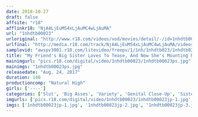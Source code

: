 ```yaml
---
date: 2018-10-27
draft: false
affsite: "r18"
afflinkr18: "NjA4LjEuMS4xLjAuMC4wLjAuMA"
url: "1nhdtb00023"
urloriginal: "http://www.r18.com/videos/vod/movies/detail/-/id=1nhdtb00023"
urlfinal: "http://media.r18.com/track/NjA4LjEuMS4xLjAuMC4wLjAuMA/videos/vod/movies/detail/-/id=1nhdtb00023"
samplevid: "awspv3001.r18.com/litevideo/freepv/1/1nh/1nhdtb023/1nhdtb023_dmb_w.mp4"
title: "My Friend's Big Sister Loves To Tease, And Now She's Mounting Me Spider Cowgirl Style To Tickle My Nipples And Raw Fucking Me Until I Couldn't Stand It Anymore And Gave Her A Creampie!! 3"
mainimgurl: "pics.r18.com/digital/video/1nhdtb00023/1nhdtb00023ps.jpg"
mainimgs: "1nhdtb00023ps.jpg"
releasedate: "Aug. 24, 2017"
duration: 140
productioncomp: "Natural High"
girls: ['----']
categories: ['Slut', 'Big Asses', 'Variety', 'Genital Close-Up', 'Sister', 'Cowgirl', 'Creampie', 'Hi-Def']
imgurls: ['pics.r18.com/digital/video/1nhdtb00023/1nhdtb00023jp-1.jpg', 'pics.r18.com/digital/video/1nhdtb00023/1nhdtb00023jp-2.jpg', 'pics.r18.com/digital/video/1nhdtb00023/1nhdtb00023jp-3.jpg', 'pics.r18.com/digital/video/1nhdtb00023/1nhdtb00023jp-4.jpg', 'pics.r18.com/digital/video/1nhdtb00023/1nhdtb00023jp-5.jpg', 'pics.r18.com/digital/video/1nhdtb00023/1nhdtb00023jp-6.jpg', 'pics.r18.com/digital/video/1nhdtb00023/1nhdtb00023jp-7.jpg', 'pics.r18.com/digital/video/1nhdtb00023/1nhdtb00023jp-8.jpg', 'pics.r18.com/digital/video/1nhdtb00023/1nhdtb00023jp-9.jpg', 'pics.r18.com/digital/video/1nhdtb00023/1nhdtb00023jp-10.jpg', 'pics.r18.com/digital/video/1nhdtb00023/1nhdtb00023jp-11.jpg', 'pics.r18.com/digital/video/1nhdtb00023/1nhdtb00023jp-12.jpg', 'pics.r18.com/digital/video/1nhdtb00023/1nhdtb00023jp-13.jpg', 'pics.r18.com/digital/video/1nhdtb00023/1nhdtb00023jp-14.jpg', 'pics.r18.com/digital/video/1nhdtb00023/1nhdtb00023jp-15.jpg', 'pics.r18.com/digital/video/1nhdtb00023/1nhdtb00023jp-16.jpg', 'pics.r18.com/digital/video/1nhdtb00023/1nhdtb00023jp-17.jpg', 'pics.r18.com/digital/video/1nhdtb00023/1nhdtb00023jp-18.jpg', 'pics.r18.com/digital/video/1nhdtb00023/1nhdtb00023jp-19.jpg', 'pics.r18.com/digital/video/1nhdtb00023/1nhdtb00023jp-20.jpg']
imgs: ['1nhdtb00023jp-1.jpg', '1nhdtb00023jp-2.jpg', '1nhdtb00023jp-3.jpg', '1nhdtb00023jp-4.jpg', '1nhdtb00023jp-5.jpg', '1nhdtb00023jp-6.jpg', '1nhdtb00023jp-7.jpg', '1nhdtb00023jp-8.jpg', '1nhdtb00023jp-9.jpg', '1nhdtb00023jp-10.jpg', '1nhdtb00023jp-11.jpg', '1nhdtb00023jp-12.jpg', '1nhdtb00023jp-13.jpg', '1nhdtb00023jp-14.jpg', '1nhdtb00023jp-15.jpg', '1nhdtb00023jp-16.jpg', '1nhdtb00023jp-17.jpg', '1nhdtb00023jp-18.jpg', '1nhdtb00023jp-19.jpg', '1nhdtb00023jp-20.jpg']
---
```


